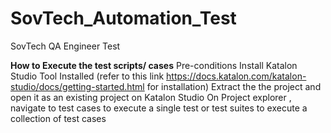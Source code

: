 # SovTech_Automation_Test
SovTech QA Engineer Test

**How to Execute the test scripts/ cases**
Pre-conditions
Install Katalon Studio Tool Installed (refer to this link https://docs.katalon.com/katalon-studio/docs/getting-started.html for installation)
Extract the the project and open it as an existing project on Katalon Studio
On Project explorer , navigate to test cases to execute a single test or test suites to execute a collection of test cases

